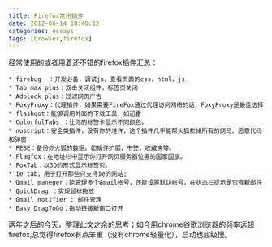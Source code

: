 ```yaml
---
title: Firefox常用插件
date: 2012-06-14 18:40:12
categories: essays
tags: [browser,firefox]
---
```

经常使用的或者用着还不错的firefox插件汇总：

	* firebug  ：开发必备，调试js，查看页面的css，html，js
	* Tab max plus：双击关闭组件，标签页关闭
	* Adblock plus：过滤网页广告
	* FoxyProxy：代理插件，如果需要FireFox通过代理访问网络的话，FoxyProxy是最佳选择
	* flashgot：能够调用外面的下载工具，如迅雷
	* ColorfulTabs ：让你的标签卡显示不同颜色。
	* noscript：安全类插件，没有你的准许，这个插件几乎能帮火狐拦掉所有的网马、恶意代码和弹窗
	* FEBE：备份你火狐的数据。如插件扩展，书签，收藏夹等。
	* Flagfox：在地址栏中显示你打开网页服务器位置的国家国旗。
	* FoxTab：以3D的形式显示标签页。
	* ie tab，用于打开那些只支持ie的网站;
	* Gmail maneger：能管理多个Gmail帐号，还能设置默认帐号，在状态栏提示是否有新邮件
	* QuickDrag ：实现鼠标拖放
	* Gmail notifier : 邮件管理
	* Easy DragToGo：拖动链接新窗口打开

两年之后的今天，整理此文之余的思考；如今用chrome谷歌浏览器的频率远超firefox,总觉得firefox有点笨重（没有chrome轻量化），启动也超级慢。